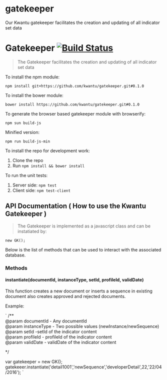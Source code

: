 # gatekeeper
Our Kwantu gatekeeper facilitates the creation and updating of all indicator set data

# Gatekeeper [![Build Status](https://travis-ci.org/kwantu/gatekeeper.svg?branch=develop)](https://travis-ci.org/kwantu/gatekeeper)
> The Gatekeeper facilitates the creation and updating of all indicator set data

To install the npm module:

`npm install git+https://github.com/kwantu/gatekeeper.git#0.1.0`

To install the bower module:

`bower install https://github.com/kwantu/gatekeeper.git#0.1.0`

To generate the browser based gatekeeper module with browserify: 

`npm sun build-js`

Minified version:

`npm run build-js-min`

To install the repo for development  work:

1. Clone the repo
2. Run `npm install && bower install`

To run the unit tests:

1. Server side: `npm test`
2. Client side: `npm test-client`

## API Documentation ( How to use the Kwantu Gatekeeper )

> The Gatekeeper is implemented as a javascript class and can be instatiated by:  

`new GK();`  

Below is the list of methods that can be used to interact with the associated database.

### Methods

#### instantiate(documentId, instanceType, setId, profileId, validDate)

This function creates a new document or inserts a sequence in existing document also creates approved and rejected documents.

Example:

` /**  
@param documentId - Any documentId  
@param instanceType - Two possible values (newInstance/newSequence)  
@param setId -setId of the indicator content  
@param profileId - profileId of the indicator content  
@param validDate - validDate of the indicator content  
 
*/  
   
var gatekeeper = new GK();  
gatekeeer.instantiate('detail1001','newSequence','developerDetail',22,'22/04/2016'); `  

